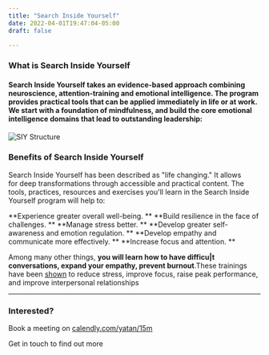 ```yaml
---
title: "Search Inside Yourself"
date: 2022-04-01T19:47:04-05:00
draft: false

---
```


### What is Search Inside Yourself

#### Search Inside Yourself takes an evidence-based approach combining neuroscience, attention-training and emotional intelligence. The program provides practical tools that can be applied immediately in life or at work. We start with a foundation of mindfulness, and build the core emotional intelligence domains that lead to outstanding leadership:

![SIY Structure](/images/SIY-structure-1024x536.png)


### Benefits of Search Inside Yourself

Search Inside Yourself has been described as "life changing." It allows for deep transformations through accessible and practical content. The tools, practices, resources and exercises you'll learn in the Search Inside Yourself program will help to:

**Experience greater overall well-being.
**
**Build resilience in the face of challenges.
**
**Manage stress better.
**
**Develop greater self-awareness and emotion regulation.
**
**Develop empathy and communicate more effectively.
**
**Increase focus and attention.
**

Among many other things, **you will learn how to have difficu|t conversations, expand your empathy, prevent burnout**.These trainings have been [shown](https://siyli.org/approach/results) to reduce stress, improve focus, raise peak performance, and improve interpersonal relationships

* * *

### Interested?

Book a meeting on [calendly.com/yatan/15m](http://calendly.com/yatan/15m)

Get in touch to find out more

